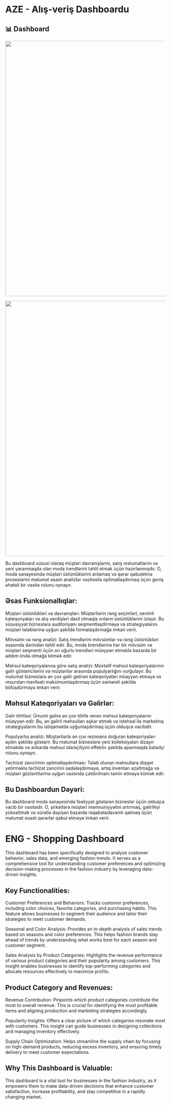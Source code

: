 # AZE - Alış-veriş Dashboardu

## 📊 Dashboard

<p align="center">
  <img src="C:\Users\ulkrh\Desktop\DATA ANALİTİK\Data Analitika Proyekt\Shopping\Shopping Dashboard 1.png" width="800">
</p>

<p align="center">
  <img src="C:\Users\ulkrh\Desktop\DATA ANALİTİK\Data Analitika Proyekt\Shopping\Shopping Dashboard 2.png" width="800">
</p>


Bu dashboard xüsusi olaraq müştəri davranışlarını, satış məlumatlarını və yeni yaranmaqda olan moda trendlərini təhlil etmək üçün hazırlanmışdır. O, moda sənayesində müştəri üstünlüklərini anlamaq və qərar qəbuletmə proseslərini məlumat əsaslı analizlər vasitəsilə optimallaşdırmaq üçün geniş əhatəli bir vasitə rolunu oynayır.

## Əsas Funksionallıqlar:

Müştəri üstünlükləri və davranışları:
Müştərilərin rəng seçimləri, sevimli kateqoriyaları və alış vərdişləri daxil olmaqla onların üstünlüklərini izləyir. Bu xüsusiyyət bizneslərə auditoriyanı seqmentləşdirməyə və strategiyalarını müştəri tələblərinə uyğun şəkildə formalaşdırmağa imkan verir.

Mövsümi və rəng analizi:
Satış trendlərini mövsümlər və rəng üstünlükləri əsasında dərindən təhlil edir. Bu, moda brendlərinə hər bir mövsüm və müştəri seqmenti üçün ən uğurlu trendləri müəyyən etməklə bazarda bir addım öndə olmağa kömək edir.

Məhsul kateqoriyalarına görə satış analizi:
Müxtəlif məhsul kateqoriyalarının gəlir göstəricilərini və müştərilər arasında populyarlığını vurğulayır. Bu məlumat bizneslərə ən çox gəlir gətirən kateqoriyaları müəyyən etməyə və resursları mənfəəti maksimumlaşdırmaq üçün səmərəli şəkildə bölüşdürməyə imkan verir.

## Məhsul Kateqoriyaları və Gəlirlər:

Gəlir töhfəsi:
Ümumi gəlirə ən çox töhfə verən məhsul kateqoriyalarını müəyyən edir. Bu, ən gəlirli məhsulları aşkar etmək və istehsal ilə marketinq strategiyalarını bu istiqamətdə uyğunlaşdırmaq üçün olduqca vacibdir.

Populyarlıq analizi:
Müştərilərlə ən çox rezonans doğuran kateqoriyaları aydın şəkildə göstərir. Bu məlumat bizneslərə yeni kolleksiyaları dizayn etməkdə və anbarda məhsul idarəçiliyini effektiv şəkildə aparmaqda bələdçi rolunu oynayır.

Təchizat zəncirinin optimallaşdırılması:
Tələb olunan məhsullara diqqət yetirməklə təchizat zəncirini sadələşdirməyə, artıq inventarı azaltmağa və müştəri gözləntilərinə uyğun vaxtında çatdırılmanı təmin etməyə kömək edir.

## Bu Dashboardun Dəyəri:

Bu dashboard moda sənayesində fəaliyyət göstərən bizneslər üçün olduqca vacib bir vasitədir. O, şirkətlərə müştəri məmnuniyyətini artırmaq, gəlirliliyi yüksəltmək və sürətlə dəyişən bazarda rəqabətədavamlı qalmaq üçün məlumat əsaslı qərarlar qəbul etməyə imkan verir.



# ENG - Shopping Dashboard
This dashboard has been specifically designed to analyze customer behavior, sales data, and emerging fashion trends. It serves as a comprehensive tool for understanding customer preferences and optimizing decision-making processes in the fashion industry by leveraging data-driven insights.

## Key Functionalities:

Customer Preferences and Behaviors:
Tracks customer preferences, including color choices, favorite categories, and purchasing habits. This feature allows businesses to segment their audience and tailor their strategies to meet customer demands.

Seasonal and Color Analysis:
Provides an in-depth analysis of sales trends based on seasons and color preferences. This helps fashion brands stay ahead of trends by understanding what works best for each season and customer segment.

Sales Analysis by Product Categories:
Highlights the revenue performance of various product categories and their popularity among customers. This insight enables businesses to identify top-performing categories and allocate resources effectively to maximize profits.

## Product Category and Revenues:

Revenue Contribution:
Pinpoints which product categories contribute the most to overall revenue. This is crucial for identifying the most profitable items and aligning production and marketing strategies accordingly.

Popularity Insights:
Offers a clear picture of which categories resonate most with customers. This insight can guide businesses in designing collections and managing inventory effectively.

Supply Chain Optimization:
Helps streamline the supply chain by focusing on high-demand products, reducing excess inventory, and ensuring timely delivery to meet customer expectations.

## Why This Dashboard is Valuable:
This dashboard is a vital tool for businesses in the fashion industry, as it empowers them to make data-driven decisions that enhance customer satisfaction, increase profitability, and stay competitive in a rapidly changing market.

